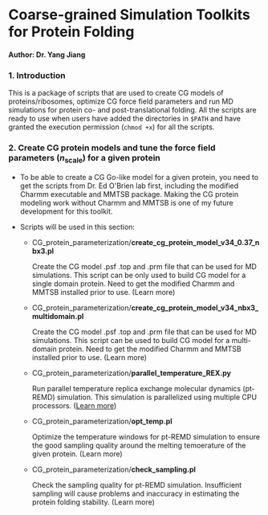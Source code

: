 # Coarse-grained Simulation Toolkits for Protein Folding
#### Author: Dr. Yang Jiang

### 1. Introduction
This is a package of scripts that are used to create CG models of proteins/ribosomes, optimize CG force field parameters and run MD simulations for protein co- and post-translational folding. All the scripts are ready to use when users have added the directories in `$PATH` and have granted the execution permission (`chmod +x`) for all the scripts. 

### 2. Create CG protein models and tune the force field parameters (*n*<sub>scale</sub>) for a given protein
- To be able to create a CG Go-like model for a given protein, you need to get the scripts from Dr. Ed O'Brien lab first, including the modified Charmm executable and MMTSB package. Making the CG protein modeling work without Charmm and MMTSB is one of my future development for this toolkit.

- Scripts will be used in this section:
  - CG_protein_parameterization/**create_cg_protein_model_v34_0.37_nbx3.pl**
    
    Create the CG model .psf .top and .prm file that can be used for MD simulations. This script can be only used to build CG model for a single domain protein. Need to get the modified Charmm and MMTSB installed prior to use. (Learn more)
  - CG_protein_parameterization/**create_cg_protein_model_v34_nbx3_multidomain.pl**
    
    Create the CG model .psf .top and .prm file that can be used for MD simulations. This script can be used to build CG model for a multi-domain protein. Need to get the modified Charmm and MMTSB installed prior to use. (Learn more)
  - CG_protein_parameterization/**parallel_temperature_REX.py**
    
    Run parallel temperature replica exchange molecular dynamics (pt-REMD) simulation. This simulation is parallelized using multiple CPU processors. ([Learn more](../../wikis/help_wiki/parallel_temperature_REX))
  - CG_protein_parameterization/**opt_temp.pl**
  
    Optimize the temperature windows for pt-REMD simulation to ensure the good sampling quality around the melting temoerature of the given protein. (Learn more)
  - CG_protein_parameterization/**check_sampling.pl**
  
    Check the sampling quality for pt-REMD simulation. Insufficient sampling will cause problems and inaccuracy in estimating the protein folding stability. (Learn more)

